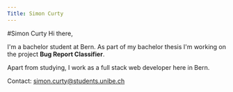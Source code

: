 ```yaml
---
Title: Simon Curty
---
```

#Simon Curty
Hi there,

I'm a bachelor student at Bern. As part of my bachelor thesis I'm working on the project **Bug Report Classifier**.

Apart from studying, I work as a full stack web developer here in Bern.

Contact: simon.curty@students.unibe.ch
